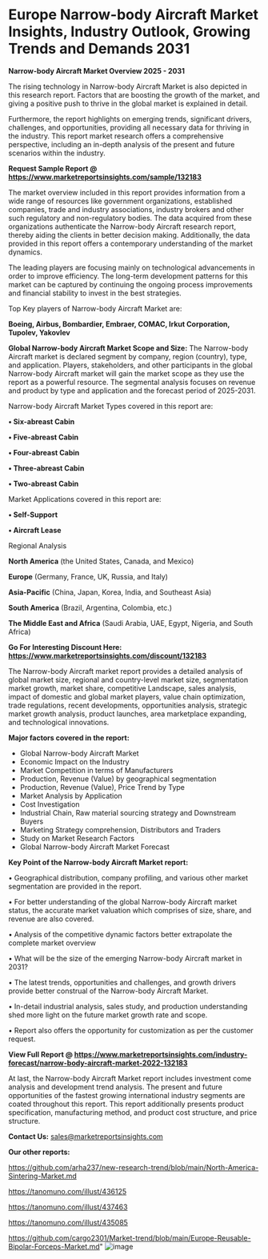 # Europe Narrow-body Aircraft Market Insights, Industry Outlook, Growing Trends and Demands 2031

<Strong> Narrow-body Aircraft Market Overview 2025 - 2031</strong>

The rising technology in Narrow-body Aircraft Market is also depicted in this research report. Factors that are boosting the growth of the market, and giving a positive push to thrive in the global market is explained in detail.

Furthermore, the report highlights on emerging trends, significant drivers, challenges, and opportunities, providing all necessary data for thriving in the industry. This report market research offers a comprehensive perspective, including an in-depth analysis of the present and future scenarios within the industry.

<strong>Request Sample Report @ <a href=https://www.marketreportsinsights.com/sample/132183>https://www.marketreportsinsights.com/sample/132183</a></strong>

The market overview included in this report provides information from a wide range of resources like government organizations, established companies, trade and industry associations, industry brokers and other such regulatory and non-regulatory bodies. The data acquired from these organizations authenticate the Narrow-body Aircraft research report, thereby aiding the clients in better decision making. Additionally, the data provided in this report offers a contemporary understanding of the market dynamics.

The leading players are focusing mainly on technological advancements in order to improve efficiency. The long-term development patterns for this market can be captured by continuing the ongoing process improvements and financial stability to invest in the best strategies.

Top Key players of Narrow-body Aircraft Market are:

<strong>Boeing, Airbus, Bombardier, Embraer, COMAC, Irkut Corporation, Tupolev, Yakovlev</strong>

<strong><b>Global Narrow-body Aircraft Market Scope and Size:</b></strong>
The Narrow-body Aircraft market is declared segment by company, region (country), type, and application. Players, stakeholders, and other participants in the global Narrow-body Aircraft market will gain the market scope as they use the report as a powerful resource. The segmental analysis focuses on revenue and product by type and application and the forecast period of 2025-2031.

Narrow-body Aircraft Market Types covered in this report are:

<strong>• Six-abreast Cabin

• Five-abreast Cabin

• Four-abreast Cabin

• Three-abreast Cabin

• Two-abreast Cabin</strong>

Market Applications covered in this report are:

<strong>• Self-Support

• Aircraft Lease</strong> 

Regional Analysis

<strong>North America</strong> (the United States, Canada, and Mexico)

<strong>Europe</strong> (Germany, France, UK, Russia, and Italy)

<strong>Asia-Pacific</strong> (China, Japan, Korea, India, and Southeast Asia)

<strong>South America</strong> (Brazil, Argentina, Colombia, etc.)

<strong>The Middle East and Africa</strong> (Saudi Arabia, UAE, Egypt, Nigeria, and South Africa)

<strong>Go For Interesting Discount Here: <a href=https://www.marketreportsinsights.com/discount/132183>https://www.marketreportsinsights.com/discount/132183</a></strong>

The Narrow-body Aircraft market report provides a detailed analysis of global market size, regional and country-level market size, segmentation market growth, market share, competitive Landscape, sales analysis, impact of domestic and global market players, value chain optimization, trade regulations, recent developments, opportunities analysis, strategic market growth analysis, product launches, area marketplace expanding, and technological innovations.

<strong><b>Major factors covered in the report:</b></strong>
<ul>
  <li>Global Narrow-body Aircraft Market </li>
  <li>Economic Impact on the Industry</li>
  <li>Market Competition in terms of Manufacturers</li>
  <li>Production, Revenue (Value) by geographical segmentation</li>
  <li>Production, Revenue (Value), Price Trend by Type</li>
  <li>Market Analysis by Application</li>
  <li>Cost Investigation</li>
  <li>Industrial Chain, Raw material sourcing strategy and Downstream Buyers</li>
  <li>Marketing Strategy comprehension, Distributors and Traders</li>
  <li>Study on Market Research Factors</li>
  <li>Global Narrow-body Aircraft Market Forecast</li>
</ul>

<strong><b>Key Point of the Narrow-body Aircraft Market report:</b></strong>

• Geographical distribution, company profiling, and various other market segmentation are provided in the report.

• For better understanding of the global Narrow-body Aircraft market status, the accurate market valuation which comprises of size, share, and revenue are also covered.

• Analysis of the competitive dynamic factors better extrapolate the complete market overview

• What will be the size of the emerging Narrow-body Aircraft market in 2031?

• The latest trends, opportunities and challenges, and growth drivers provide better construal of the Narrow-body Aircraft Market.

• In-detail industrial analysis, sales study, and production understanding shed more light on the future market growth rate and scope.

• Report also offers the opportunity for customization as per the customer request.

<strong><b>View Full Report @ <a href=https://www.marketreportsinsights.com/industry-forecast/narrow-body-aircraft-market-2022-132183>https://www.marketreportsinsights.com/industry-forecast/narrow-body-aircraft-market-2022-132183</a></b></strong>


At last, the Narrow-body Aircraft Market report includes investment come analysis and development trend analysis. The present and future opportunities of the fastest growing international industry segments are coated throughout this report. This report additionally presents product specification, manufacturing method, and product cost structure, and price structure.

<strong>Contact Us:</strong>
sales@marketreportsinsights.com

<strong>Our other reports:</strong>

<a href=https://github.com/arha237/new-research-trend/blob/main/North-America-Sintering-Market.md>https://github.com/arha237/new-research-trend/blob/main/North-America-Sintering-Market.md</a>

<a href=https://tanomuno.com/illust/436125>https://tanomuno.com/illust/436125</a>

<a href=https://tanomuno.com/illust/437463>https://tanomuno.com/illust/437463</a>

<a href=https://tanomuno.com/illust/435085>https://tanomuno.com/illust/435085</a>

<a href=https://github.com/cargo2301/Market-trend/blob/main/Europe-Reusable-Bipolar-Forceps-Market.md>https://github.com/cargo2301/Market-trend/blob/main/Europe-Reusable-Bipolar-Forceps-Market.md</a>"
![image](https://github.com/user-attachments/assets/1781e685-ba96-48d4-98a0-33fa6aba393a)
